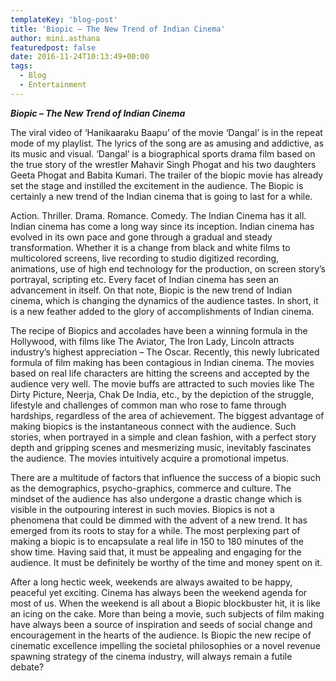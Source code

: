 ```yaml
---
templateKey: 'blog-post'
title: 'Biopic – The New Trend of Indian Cinema'
author: mini.asthana
featuredpost: false
date: 2016-11-24T10:13:49+00:00
tags:
  - Blog
  - Entertainment
---
```

<p style="text-align: left;">
  <em><strong>Biopic – The New Trend of Indian Cinema</strong></em>
</p>

<p style="text-align: left;">
  The viral video of ‘Hanikaaraku Baapu’ of the movie ‘Dangal’ is in the repeat mode of my playlist. The lyrics of the song are as amusing and addictive, as its music and visual. ‘Dangal’ is a biographical sports drama film based on the true story of the wrestler Mahavir Singh Phogat and his two daughters Geeta Phogat and Babita Kumari. The trailer of the biopic movie has already set the stage and instilled the excitement in the audience. The Biopic is certainly a new trend of the Indian cinema that is going to last for a while.
</p>

<p style="text-align: left;">
  Action. Thriller. Drama. Romance. Comedy. The Indian Cinema has it all. Indian cinema has come a long way since its inception. Indian cinema has evolved in its own pace and gone through a gradual and steady transformation. Whether it is a change from black and white films to multicolored screens, live recording to studio digitized recording, animations, use of high end technology for the production, on screen story’s portrayal, scripting etc. Every facet of Indian cinema has seen an advancement in itself. On that note, Biopic is the new trend of Indian cinema, which is changing the dynamics of the audience tastes. In short, it is a new feather added to the glory of accomplishments of Indian cinema.
</p>

<p style="text-align: left;">
  The recipe of Biopics and accolades have been a winning formula in the Hollywood, with films like The Aviator, The Iron Lady, Lincoln attracts industry’s highest appreciation – The Oscar. Recently, this newly lubricated formula of film making has been contagious in Indian cinema. The movies based on real life characters are hitting the screens and accepted by the audience very well. The movie buffs are attracted to such movies like The Dirty Picture, Neerja, Chak De India, etc., by the depiction of the struggle, lifestyle and challenges of common man who rose to fame through hardships, regardless of the area of achievement. The biggest advantage of making biopics is the instantaneous connect with the audience. Such stories, when portrayed in a simple and clean fashion, with a perfect story depth and gripping scenes and mesmerizing music, inevitably fascinates the audience. The movies intuitively acquire a promotional impetus.
</p>

<p style="text-align: left;">
  There are a multitude of factors that influence the success of a biopic such as the demographics, psycho-graphics, commerce and culture. The mindset of the audience has also undergone a drastic change which is visible in the outpouring interest in such movies. Biopics is not a phenomena that could be dimmed with the advent of a new trend. It has emerged from its roots to stay for a while. The most perplexing part of making a biopic is to encapsulate a real life in 150 to 180 minutes of the show time. Having said that, it must be appealing and engaging for the audience. It must be definitely be worthy of the time and money spent on it.
</p>

<p style="text-align: left;">
  After a long hectic week, weekends are always awaited to be happy, peaceful yet exciting. Cinema has always been the weekend agenda for most of us. When the weekend is all about a Biopic blockbuster hit, it is like an icing on the cake. More than being a movie, such subjects of film making have always been a source of inspiration and seeds of social change and encouragement in the hearts of the audience. Is Biopic the new recipe of cinematic excellence impelling the societal philosophies or a novel revenue spawning strategy of the cinema industry, will always remain a futile debate?
</p>
